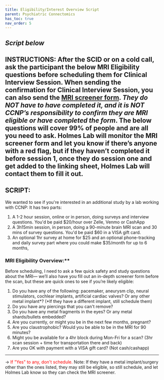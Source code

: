 ```yaml
---
title: Eligibility/Interest Overview Script
parent: Psychiatric Connectomics
has_toc: true
nav_order: 5
---
```


*Script below*
---
INSTRUCTIONS: After the SCID or on a cold call, ask the participant the below MRI Eligibility questions before scheduling them for Clinical Interview Session. When sending the confirmation for Clinical Interview Session, you can also send the [MRI screener form](https://rutgers.ca1.qualtrics.com/jfe/form/SV_6M462seOVvuYD5k). *They do NOT have to have completed it, and it is NOT CCNP’s responsibility to confirm they are MRI eligible or have completed the form*. The below questions will cover 99% of people and are all you need to ask. Holmes Lab will monitor the MRI screener form and let you know if there’s anyone with a red flag, but if they haven’t completed it before session 1, once they do session one and get added to the linking sheet, Holmes Lab will contact them to fill it out. 
---

## SCRIPT: 

We wanted to see if you're interested in an additional study by a lab working with CCNP:
It has two parts:
1. A 1-2 hour session, online or in person, doing surveys and interview questions. You'd be paid $20/hour over Zelle, Venmo or CashApp
2. A 3h15min session, in person, doing a 90-minute brain MRI scan and 30 mins of survey questions. You'd be paid $60 in a VISA gift card. 
3. An optional 1hr survey at home for $25 and an optional phone-tracking and daily survey part where you could make $35/month for up to 6 months,

### MRI Eligibility Overview:**
Before scheduling, I need to ask a few quick safety and study questions about the MRI— we’ll also have you fill out an in-depth screener form before the scan, but these are quick ones to see if you’re likely eligible:

1. Do you have any of the following: pacemaker, aneurysm clip, neural stimulators, cochlear implants, artificial cardiac valves? Or any other metal implant*? (*If they have a different implant, still schedule them)
2. Do you have any piercings that you can't remove?
3. Do you have any metal fragments in the eyes? Or any metal shards/bullets embedded?
4. Are you currently, or might you be in the next few months, pregnant?
5. Are you claustrophobic? Would you be able to be in the MRI for 90 minutes?
6. Might you be available for a 4hr block during Mon-Fri for a scan? (3hr scan session + time for transportation there and back)
7. Are you OK with payment with a VISA gift card? (Not cash/cashapp)

---

-> <font color="red">If "Yes" to any, don't schedule.</font> 
Note: If they have a metal implant/surgery other than the ones listed, they may still be eligible, so still schedule, and let Holmes Lab know so they can check the MRI screener. 

